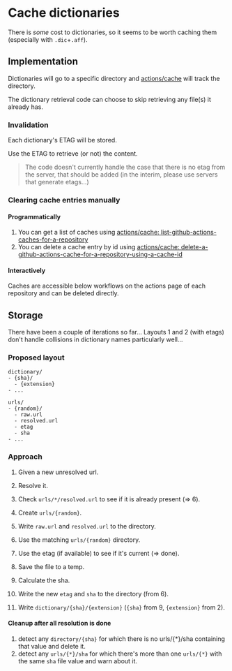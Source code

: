 # Cache dictionaries

There is _some_ cost to dictionaries, so it seems to be worth caching them (especially with `.dic`+`.aff`).

## Implementation

Dictionaries will go to a specific directory and [actions/cache](https://github/actions/cache) will track the directory.

The dictionary retrieval code can choose to skip retrieving any file(s) it already has.

### Invalidation

Each dictionary's ETAG will be stored.

Use the ETAG to retrieve (or not) the content.

> The code doesn't currently handle the case that there is no etag from the server, that should be added (in the interim, please use servers that generate etags...)

### Clearing cache entries manually

#### Programmatically
1. You can get a list of caches using [actions/cache: list-github-actions-caches-for-a-repository](https://docs.github.com/rest/actions/cache#list-github-actions-caches-for-a-repository)
2. You can delete a cache entry by id using [actions/cache: delete-a-github-actions-cache-for-a-repository-using-a-cache-id](https://docs.github.com/rest/actions/cache#delete-a-github-actions-cache-for-a-repository-using-a-cache-id)

#### Interactively

Caches are accessible below workflows on the actions page of each repository and can be deleted directly.

## Storage

There have been a couple of iterations so far... Layouts 1 and 2 (with etags) don't handle collisions in dictionary names particularly well...

### Proposed layout
```
dictionary/
- {sha}/
  - {extension}
- ...

urls/
- {random}/
  - raw.url
  - resolved.url
  - etag
  - sha
- ...
```

### Approach

1. Given a new unresolved url.
2. Resolve it.
3. Check `urls/*/resolved.url` to see if it is already present (=> 6).

4. Create `urls/{random}`.
5. Write `raw.url` and `resolved.url` to the directory.

6. Use the matching `urls/{random}` directory.

7. Use the etag (if available) to see if it's current (=> done).
8. Save the file to a temp.
9. Calculate the sha.
10. Write the new `etag` and `sha` to the directory (from 6).
11. Write `dictionary/{sha}/{extension}` (`{sha}` from 9, `{extension}` from 2).

#### Cleanup after all resolution is done
1. detect any `directory/{sha}` for which there is no urls/{*}/sha containing that value and delete it.
2. detect any `urls/{*}/sha` for which there's more than one `urls/{*}` with the same `sha` file value and warn about it.
